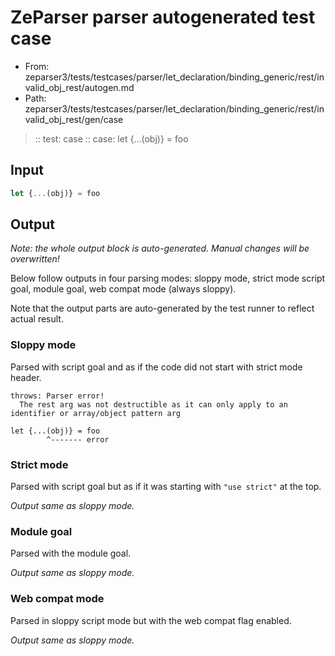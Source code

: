 # ZeParser parser autogenerated test case

- From: zeparser3/tests/testcases/parser/let_declaration/binding_generic/rest/invalid_obj_rest/autogen.md
- Path: zeparser3/tests/testcases/parser/let_declaration/binding_generic/rest/invalid_obj_rest/gen/case

> :: test: case
> :: case: let {...(obj)} = foo

## Input


`````js
let {...(obj)} = foo
`````

## Output

_Note: the whole output block is auto-generated. Manual changes will be overwritten!_

Below follow outputs in four parsing modes: sloppy mode, strict mode script goal, module goal, web compat mode (always sloppy).

Note that the output parts are auto-generated by the test runner to reflect actual result.

### Sloppy mode

Parsed with script goal and as if the code did not start with strict mode header.

`````
throws: Parser error!
  The rest arg was not destructible as it can only apply to an identifier or array/object pattern arg

let {...(obj)} = foo
        ^------- error
`````

### Strict mode

Parsed with script goal but as if it was starting with `"use strict"` at the top.

_Output same as sloppy mode._

### Module goal

Parsed with the module goal.

_Output same as sloppy mode._

### Web compat mode

Parsed in sloppy script mode but with the web compat flag enabled.

_Output same as sloppy mode._
